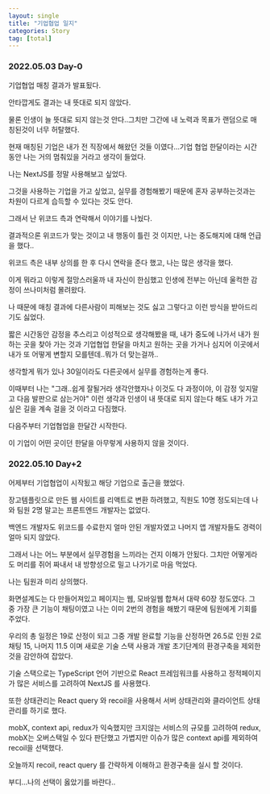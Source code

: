 ```yaml
---
layout: single
title: "기업협업 일지"
categories: Story
tag: [total]
---
```


### 2022.05.03 Day-0

기업협업 매칭 결과가 발표됬다.

안타깝게도 결과는 내 뜻대로 되지 않았다.

물론 인생이 늘 뜻대로 되지 않는것 안다..그치만 그간에 내 노력과 목표가 랜덤으로 매칭된것이 너무 허탈했다.

현재 매칭된 기업은 내가 전 직장에서 해왔던 것들 이였다...기업 협업 한달이라는 시간동안 나는 거의 멈춰있을 거라고 생각이 들었다.

나는 NextJS를 정말 사용해보고 싶었다.

그것을 사용하는 기업을 가고 싶었고, 실무를 경험해봤기 때문에 혼자 공부하는것과는 차원이 다르게 습득할 수 있다는 것도 안다.

그래서 난 위코드 측과 연락해서 이야기를 나눴다.

결과적으론 위코드가 맞는 것이고 내 행동이 틀린 것 이지만, 나는 중도해지에 대해 언급을 했다..

위코드 측은 내부 상의를 한 후 다시 연락을 준다 했고, 나는 많은 생각을 했다.

이게 뭐라고 이렇게 절망스러울까 내 자신이 한심했고 인생에 전부는 아닌데 울컥한 감정이 쓰나미처럼 몰려왔다.

나 때문에 매칭 결과에 다른사람이 피해보는 것도 싫고 그렇다고 이런 방식을 받아드리기도 싫었다.

짧은 시간동안 감정을 추스리고 이성적으로 생각해봤을 때, 내가 중도에 나가서 내가 원하는 곳을 찾아 가는 것과 기업협업 한달을 마치고 원하는 곳을 가거나 심지어 이곳에서 내가 또 어떻게 변할지 모를텐데..뭐가 더 맞는걸까..

생각할게 뭐가 있나 30일이라도 다른곳에서 실무를 경험하는게 좋다.

이때부터 나는 "그래..쉽게 잘될거라 생각안했자나 이것도 다 과정이야, 이 감정 잊지말고 다음 발판으로 삼는거야" 이런 생각과 인생이 내 뜻대로 되지 않는다 해도 내가 가고싶은 길을 계속 걸을 것 이라고 다짐했다.

다음주부터 기업협업을 한달간 시작한다.

이 기업이 어떤 곳이던 한달을 아무렇게 사용하지 않을 것이다.

### 2022.05.10 Day+2

어제부터 기업협업이 시작됬고 해당 기업으로 출근을 했었다.

장고템플릿으로 만든 웹 사이트를 리액트로 변환 하려했고, 직원도 10명 정도되는데 나와 팀원 2명 말고는 프론트엔드 개발자는 없었다.

백엔드 개발자도 위코드를 수료한지 얼마 안된 개발자였고 나머지 앱 개발자들도 경력이 얼마 되지 않았다.

그래서 나는 어느 부분에서 실무경험을 느끼라는 건지 이해가 안됬다. 그치만 어떻게라도 머리를 쥐어 짜내서 내 방향성으로 밀고 나가기로 마음 먹었다.

나는 팀원과 미리 상의했다.

화면설계도는 다 만들어져있고 페이지는 웹, 모바일웹 합쳐서 대략 60장 정도였다. 그 중 가장 큰 기능이 채팅이였고 나는 이미 2번의 경험을 해봤기 때문에 팀원에게 기회를 주었다.

우리의 총 일정은 19로 산정이 되고 그중 개발 완료할 기능을 산정하면 26.5로 인원 2로 채팅 15, 나머지 11.5 이며 새로운 기술 스택 사용과 개발 초기단계의 환경구축을 제외한 것을 감안하여 잡았다.

기술 스택으로는 TypeScript 언어 기반으로 React 프레임워크를 사용하고 정적페이지가 많은 서비스를 고려하여 NextJS 를 사용했다.

또한 상태관리는 React query 와 recoil을 사용해서 서버 상태관리와 클라이언트 상태관리를 하기로 했다.

mobX, context api, redux가 익숙했지만 크지않는 서비스의 규모를 고려하여 redux, mobX는 오버스택일 수 있다 판단했고 가볍지만 이슈가 많은 context api를 제외하여 recoil을 선택했다.

오늘까지 recoil, react query 를 간략하게 이해하고 환경구축을 실시 할 것이다.

부디...나의 선택이 옳았기를 바란다..
